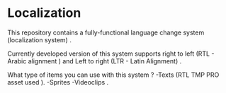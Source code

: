 # Localization

This repository contains a fully-functional language change system (localization system) . 

Currently developed version of this system supports right to left (RTL - Arabic alignment ) and Left to right (LTR - Latin Alignment)  . 

What type of items you can use  with this system ?
-Texts (RTL TMP PRO asset used ).
-Sprites
-Videoclips .

